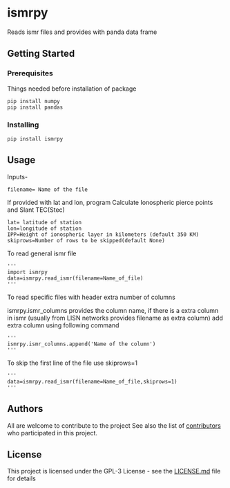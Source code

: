 # ismrpy

Reads ismr files and provides with panda data frame

## Getting Started
### Prerequisites

Things needed before installation of package
```
pip install numpy
pip install pandas
```

### Installing

```
pip install ismrpy
```


## Usage
Inputs-

    filename= Name of the file
If provided with lat and lon, program  Calculate Ionospheric pierce points and Slant TEC(Stec)

    lat= latitude of station
    lon=longitude of station
    IPP=Height of ionospheric layer in kilometers (default 350 KM)
    skiprows=Number of rows to be skipped(default None)
    
To read general ismr file
    
    '''
    import ismrpy
    data=ismrpy.read_ismr(filename=Name_of_file)
    '''
To read specific files with header extra number of columns

ismrpy.ismr_columns provides the column name, if there is a extra column in ismr (usually from LISN networks provides filename as extra column) add extra column using following command
        
    '''
    ismrpy.ismr_columns.append('Name of the column')
    '''
To skip the first line of the file use skiprows=1
        
    '''
    data=ismrpy.read_ismr(filename=Name_of_file,skiprows=1)
    '''
## Authors

All are welcome to contribute to the project
See also the list of [contributors](https://github.com/your/project/contributors) who participated in this project.

## License

This project is licensed under the GPL-3 License - see the [LICENSE.md](LICENSE.md) file for details
